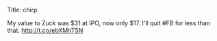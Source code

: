 Title: chirp

My value to Zuck was $31 at IPO, now only $17. I'll quit #FB for less than that. <a href="http://t.co/ebXMhT5N">http://t.co/ebXMhT5N</a>
